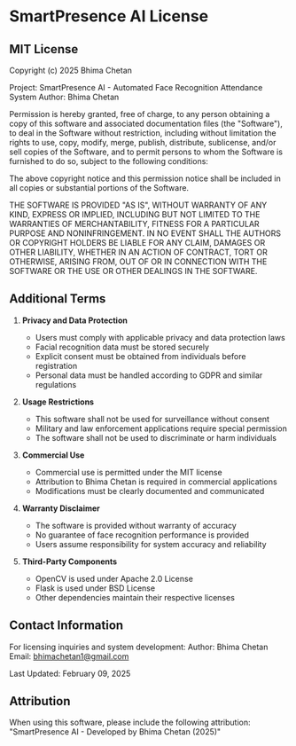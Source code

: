 # SmartPresence AI License

## MIT License

Copyright (c) 2025 Bhima Chetan

Project: SmartPresence AI - Automated Face Recognition Attendance System
Author: Bhima Chetan

Permission is hereby granted, free of charge, to any person obtaining a copy
of this software and associated documentation files (the "Software"), to deal
in the Software without restriction, including without limitation the rights
to use, copy, modify, merge, publish, distribute, sublicense, and/or sell
copies of the Software, and to permit persons to whom the Software is
furnished to do so, subject to the following conditions:

The above copyright notice and this permission notice shall be included in all
copies or substantial portions of the Software.

THE SOFTWARE IS PROVIDED "AS IS", WITHOUT WARRANTY OF ANY KIND, EXPRESS OR
IMPLIED, INCLUDING BUT NOT LIMITED TO THE WARRANTIES OF MERCHANTABILITY,
FITNESS FOR A PARTICULAR PURPOSE AND NONINFRINGEMENT. IN NO EVENT SHALL THE
AUTHORS OR COPYRIGHT HOLDERS BE LIABLE FOR ANY CLAIM, DAMAGES OR OTHER
LIABILITY, WHETHER IN AN ACTION OF CONTRACT, TORT OR OTHERWISE, ARISING FROM,
OUT OF OR IN CONNECTION WITH THE SOFTWARE OR THE USE OR OTHER DEALINGS IN THE
SOFTWARE.

## Additional Terms

1. **Privacy and Data Protection**
   - Users must comply with applicable privacy and data protection laws
   - Facial recognition data must be stored securely
   - Explicit consent must be obtained from individuals before registration
   - Personal data must be handled according to GDPR and similar regulations

2. **Usage Restrictions**
   - This software shall not be used for surveillance without consent
   - Military and law enforcement applications require special permission
   - The software shall not be used to discriminate or harm individuals

3. **Commercial Use**
   - Commercial use is permitted under the MIT license
   - Attribution to Bhima Chetan is required in commercial applications
   - Modifications must be clearly documented and communicated

4. **Warranty Disclaimer**
   - The software is provided without warranty of accuracy
   - No guarantee of face recognition performance is provided
   - Users assume responsibility for system accuracy and reliability

5. **Third-Party Components**
   - OpenCV is used under Apache 2.0 License
   - Flask is used under BSD License
   - Other dependencies maintain their respective licenses

## Contact Information

For licensing inquiries and system development:
Author: Bhima Chetan
Email: bhimachetan1@gmail.com

Last Updated: February 09, 2025

## Attribution
When using this software, please include the following attribution:
"SmartPresence AI - Developed by Bhima Chetan (2025)"